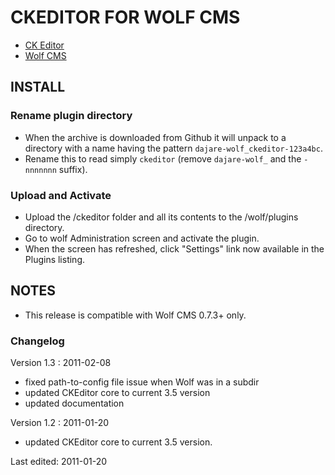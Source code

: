 # CKEDITOR FOR WOLF CMS

* [CK Editor](http://ckeditor.com/)
* [Wolf CMS](http://www.wolfcms.org)

## INSTALL

### Rename plugin directory

- When the archive is downloaded from Github it will unpack to a directory with a name having the pattern `dajare-wolf_ckeditor-123a4bc`.
- Rename this to read simply `ckeditor` (remove `dajare-wolf_` and the `-nnnnnnn` suffix).

### Upload and Activate

- Upload the /ckeditor folder and all its contents to the /wolf/plugins directory.
- Go to wolf Administration screen and activate the plugin.
- When the screen has refreshed, click "Settings" link now available in the Plugins listing. 

## NOTES

* This release is compatible with Wolf CMS 0.7.3+ only.

### Changelog

Version 1.3 : 2011-02-08

- fixed path-to-config file issue when Wolf was in a subdir
- updated CKEditor core to current 3.5 version
- updated documentation

Version 1.2 : 2011-01-20

- updated CKEditor core to current 3.5 version.

Last edited:
2011-01-20